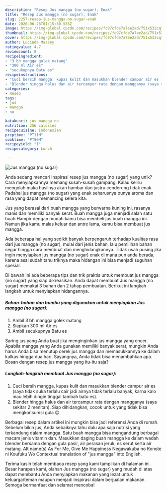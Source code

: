 ```yaml
---
description: "Resep Jus mangga (no sugar), Enak"
title: "Resep Jus mangga (no sugar), Enak"
slug: 2257-resep-jus-mangga-no-sugar-enak
date: 2020-06-26T01:15:30.585Z
image: https://img-global.cpcdn.com/recipes/fc97cfde7a7ee2ad/751x532cq70/jus-mangga-no-sugar-foto-resep-utama.jpg
thumbnail: https://img-global.cpcdn.com/recipes/fc97cfde7a7ee2ad/751x532cq70/jus-mangga-no-sugar-foto-resep-utama.jpg
cover: https://img-global.cpcdn.com/recipes/fc97cfde7a7ee2ad/751x532cq70/jus-mangga-no-sugar-foto-resep-utama.jpg
author: Lucinda Massey
ratingvalue: 4.7
reviewcount: 8
recipeingredient:
- "3 bh mangga golek matang"
- "300 ml Air es"
- "secukupnya Batu es"
recipeinstructions:
- "Cuci bersih mangga, kupas kulit dan masukkan blender campur air es (saya tidak suka terlalu cair jadi airnya tidak terlalu banyak, karna kalo mau lebih dingin tinggal tambah batu es)."
- "Blender hingga halus dan air tercampur rata dengan mangganya (saya sekitar 2 menitan). Siap dihidangkan, cocok untuk yang tidak bisa mengkonsumsi gula 😊"
categories:
- Resep
tags:
- jus
- mangga
- no

katakunci: jus mangga no 
nutrition: 256 calories
recipecuisine: Indonesian
preptime: "PT11M"
cooktime: "PT56M"
recipeyield: "1"
recipecategory: Lunch

---
```



![Jus mangga (no sugar)](https://img-global.cpcdn.com/recipes/fc97cfde7a7ee2ad/751x532cq70/jus-mangga-no-sugar-foto-resep-utama.jpg)

Anda sedang mencari inspirasi resep jus mangga (no sugar) yang unik? Cara menyiapkannya memang susah-susah gampang. Kalau keliru mengolah maka hasilnya akan hambar dan justru cenderung tidak enak. Padahal jus mangga (no sugar) yang enak seharusnya punya aroma dan rasa yang dapat memancing selera kita.

Jus yang berasal dari buah mangga yang berwarna kuning ini, rasanya manis dan memiliki banyak serat. Buah mangga juga menjadi salah satu buah Hampir dengan mudah kamu bisa membeli jus buah mangga ini. Namun jika kamu malas keluar dan antre lama, kamu bisa membuat jus mangga.

Ada beberapa hal yang sedikit banyak berpengaruh terhadap kualitas rasa dari jus mangga (no sugar), mulai dari jenis bahan, lalu pemilihan bahan segar hingga cara membuat dan menghidangkannya. Tidak usah pusing jika ingin menyiapkan jus mangga (no sugar) enak di mana pun anda berada, karena asal sudah tahu triknya maka hidangan ini bisa menjadi suguhan spesial.


Di bawah ini ada beberapa tips dan trik praktis untuk membuat jus mangga (no sugar) yang siap dikreasikan. Anda dapat membuat Jus mangga (no sugar) memakai 3 bahan dan 2 tahap pembuatan. Berikut ini langkah-langkah untuk menyiapkan hidangannya.

<!--inarticleads1-->

##### Bahan-bahan dan bumbu yang digunakan untuk menyiapkan Jus mangga (no sugar):

1. Ambil 3 bh mangga golek matang
1. Siapkan 300 ml Air es
1. Ambil secukupnya Batu es


Saring jus yang Anda buat jika menginginkan jus mangga yang encer. Apabila mangga yang Anda gunakan memiliki banyak serat, mungkin Anda harus Anda bisa menutup cerek jus mangga dan memasukkannya ke dalam kulkas hingga dua hari. Sayangnya, Anda tidak bisa menambahkan apa. Bosan dengan resep jus mangga yang itu-itu saja? 

<!--inarticleads2-->

##### Langkah-langkah membuat Jus mangga (no sugar):

1. Cuci bersih mangga, kupas kulit dan masukkan blender campur air es (saya tidak suka terlalu cair jadi airnya tidak terlalu banyak, karna kalo mau lebih dingin tinggal tambah batu es).
1. Blender hingga halus dan air tercampur rata dengan mangganya (saya sekitar 2 menitan). Siap dihidangkan, cocok untuk yang tidak bisa mengkonsumsi gula 😊


Berbagai resep dalam artikel ini mungkin bisa jadi referensi Anda di rumah. Sebelum bikin jus, Anda sebaiknya tahu dulu apa saja nutrisi yang terkandung dalam mangga. Satu buah mangga bisa mengandung berbagai macam jenis vitamin dan. Masukkan daging buah mangga ke dalam wadah blender bersama dengan gula pasir, air perasan jeruk, es serut serta air matang. Alt name(s) As For Me, Give Me Happiness Negawakuba no Konote ni Koufuku Wo Contextual translation of &#34;jus mangga&#34; into English. 

Terima kasih telah membaca resep yang kami tampilkan di halaman ini. Besar harapan kami, olahan Jus mangga (no sugar) yang mudah di atas dapat membantu Anda menyiapkan makanan yang lezat untuk keluarga/teman maupun menjadi inspirasi dalam berjualan makanan. Semoga bermanfaat dan selamat mencoba!
